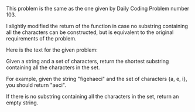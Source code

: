 This problem is the same as the one given by Daily Coding Problem number 103.

I slightly modified the return of the function in case no substring containing all the characters can be constructed, but is equivalent to the original requirements of the problem.

Here is the text for the given problem:

Given a string and a set of characters, return the shortest substring containing all the characters in the set.

For example, given the string "figehaeci" and the set of characters {a, e, i}, you should return "aeci".

If there is no substring containing all the characters in the set, return an empty string.